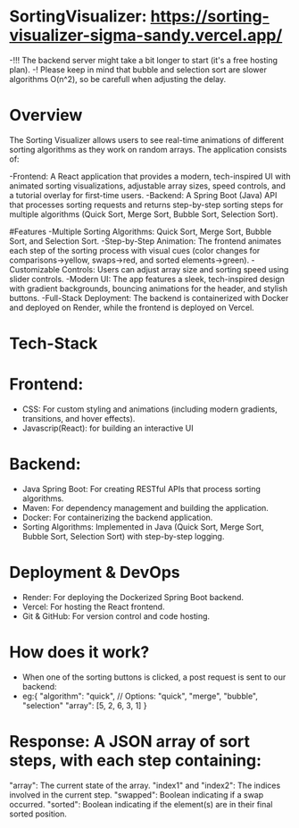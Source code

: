 # SortingVisualizer: https://sorting-visualizer-sigma-sandy.vercel.app/
-!!! The backend server might take a bit longer to start (it's a free hosting plan).
-! Please keep in mind that bubble and selection sort are slower algorithms O(n^2), so be carefull when adjusting the delay.

# Overview
The Sorting Visualizer allows users to see real-time animations of different sorting algorithms as they work on random arrays. The application consists of:

  -Frontend: A React application that provides a modern, tech-inspired UI with animated sorting visualizations, adjustable array sizes, speed controls, and a tutorial overlay for first-time users.
  -Backend: A Spring Boot (Java) API that processes sorting requests and returns step-by-step sorting steps for multiple algorithms (Quick Sort, Merge Sort, Bubble Sort, Selection Sort).

#Features
-Multiple Sorting Algorithms: Quick Sort, Merge Sort, Bubble Sort, and Selection Sort.
-Step-by-Step Animation: The frontend animates each step of the sorting process with visual cues (color changes for comparisons->yellow, swaps->red, and sorted elements->green).
-Customizable Controls: Users can adjust array size and sorting speed using slider controls.
-Modern UI: The app features a sleek, tech-inspired design with gradient backgrounds, bouncing animations for the header, and stylish buttons.
-Full-Stack Deployment: The backend is containerized with Docker and deployed on Render, while the frontend is deployed on Vercel.

# Tech-Stack
  # Frontend:
  - CSS: For custom styling and animations (including modern gradients, transitions, and hover effects).
  - Javascrip(React): for building an interactive UI
  # Backend: 
  - Java Spring Boot:  For creating RESTful APIs that process sorting algorithms.
  - Maven: For dependency management and building the application.
  - Docker: For containerizing the backend application.
  - Sorting Algorithms: Implemented in Java (Quick Sort, Merge Sort, Bubble Sort, Selection Sort) with step-by-step logging.
  # Deployment & DevOps
  - Render: For deploying the Dockerized Spring Boot backend.
  - Vercel: For hosting the React frontend.
  - Git & GitHub: For version control and code hosting.

# How does it work?
  - When one of the sorting buttons is clicked, a post request is sent to our backend:
  -   eg:{
  "algorithm": "quick",  // Options: "quick", "merge", "bubble", "selection"
  "array": [5, 2, 6, 3, 1]
}
 # Response: A JSON array of sort steps, with each step containing:
  "array": The current state of the array.
  "index1" and "index2": The indices involved in the current step.
  "swapped": Boolean indicating if a swap occurred.
  "sorted": Boolean indicating if the element(s) are in their final sorted position.
